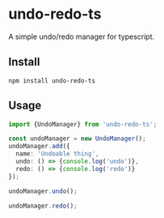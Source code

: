 # undo-redo-ts

A simple undo/redo manager for typescript.

## Install

`
npm install undo-redo-ts
`

## Usage

```typescript
import {UndoManager} from 'undo-redo-ts';

const undoManager = new UndoManager();
undoManager.add({
  name: 'Undoable thing',
  undo: () => {console.log('undo')},
  redo: () => {console.log('redo')}
});

undoManager.undo();

undoManager.redo();
```
